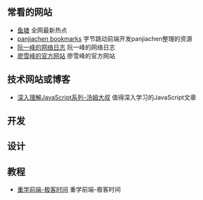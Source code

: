 
## 常看的网站
- [鱼塘](https://www.printf520.com/hot.html "鱼塘") 全网最新热点
- [panjiachen bookmarks](https://panjiachen.github.io/awesome-bookmarks/website/#%E5%B8%B8%E7%9C%8B%E7%9A%84%E7%BD%91%E7%AB%99 "panjiachen") 字节跳动前端开发panjiachen整理的资源
- [阮一峰的网络日志](http://www.ruanyifeng.com/blog/archives.html "阮一峰的网络日志") 阮一峰的网络日志
- [廖雪峰的官方网站](https://www.liaoxuefeng.com/wiki/1022910821149312 "廖雪峰的官方网站") 廖雪峰的官方网站

## 技术网站或博客
- [深入理解JavaScript系列-汤姆大叔](https://www.cnblogs.com/TomXu/archive/2011/12/15/2288411.html "深入理解JavaScript系列") 值得深入学习的JavaScript文章
## 开发

## 设计

## 教程
- [重学前端-极客时间](https://time.geekbang.org/column/article/77804 "重学前端-极客时间") 重学前端-极客时间